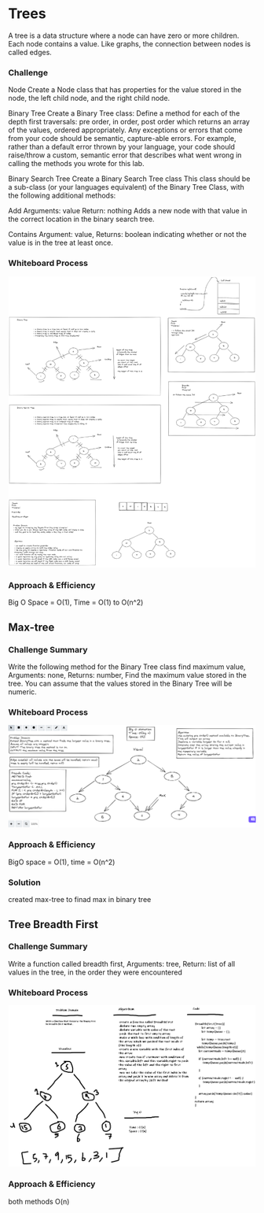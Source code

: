 # Trees

A tree is a data structure where a node can have zero or more children. Each node contains a value. Like graphs, the connection between nodes is called edges.

### Challenge

Node
Create a Node class that has properties for the value stored in the node, the left child node, and the right child node.

Binary Tree
Create a Binary Tree class: Define a method for each of the depth first traversals:
pre order, in order, post order which returns an array of the values, ordered appropriately.
Any exceptions or errors that come from your code should be semantic, capture-able errors. For example, rather than a default error thrown by your language, your code should raise/throw a custom, semantic error that describes what went wrong in calling the methods you wrote for this lab.

Binary Search Tree
Create a Binary Search Tree class
This class should be a sub-class (or your languages equivalent) of the Binary Tree Class, with the following additional methods:

Add
Arguments: value
Return: nothing
Adds a new node with that value in the correct location in the binary search tree.

Contains
Argument: value,
Returns: boolean indicating whether or not the value is in the tree at least once.

### Whiteboard Process

![image](./assets/trees.png)

### Approach & Efficiency

Big O Space = O(1), Time = O(1) to O(n^2)

## Max-tree

### Challenge Summary

Write the following method for the Binary Tree class find maximum value, Arguments: none, Returns: number,
Find the maximum value stored in the tree. You can assume that the values stored in the Binary Tree will be numeric.

### Whiteboard Process

![imaage](./assets/tree-Max.png)

### Approach & Efficiency

BigO space = O(1), time = O(n^2)

### Solution

created max-tree to finad max in binary tree

## Tree Breadth First

### Challenge Summary

Write a function called breadth first, Arguments: tree,
Return: list of all values in the tree, in the order they were encountered

### Whiteboard Process

![image](./assets/tree-breadth-first.png)

### Approach & Efficiency

both methods O(n)
